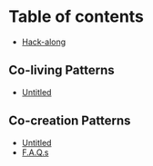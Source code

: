 # Table of contents

* [Hack-along](README.md)

## Co-living Patterns

* [Untitled](co-living-patterns/untitled.md)

## Co-creation Patterns

* [Untitled](co-creation-patterns/untitled.md)
* [F.A.Q.s](f.a.q.s.md)

